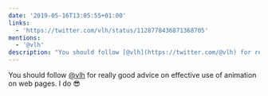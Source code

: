 ```yaml
---
date: '2019-05-16T13:05:55+01:00'
links:
  - 'https://twitter.com/vlh/status/1128778436871368705'
mentions:
  - '@vlh'
description: "You should follow [@vlh](https://twitter.com/@vlh) for really good advice on effective use of animation on web pages. I do \U0001F60E "
---
```

You should follow [@vlh](https://twitter.com/@vlh) for really good advice on effective use of animation on web pages. I do 😎 
